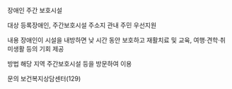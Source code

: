 장애인 주간 보호시설

대상
등록장애인, 주간보호시설 주소지 관내 주민 우선지원

내용
장애인이 시설을 내방하면 낮 시간 동안 보호하고 재활치료 및 교육, 여행·견학·취미생활 등의 기회 제공

방법
해당 지역 주간보호시설 등을 방문하여 이용

문의
보건복지상담센터(129)